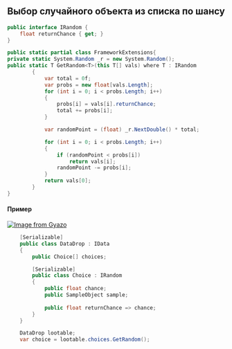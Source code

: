 ## Выбор случайного объекта из списка по шансу
```csharp
public interface IRandom {
    float returnChance { get; }
}

public static partial class FrameworkExtensions{
private static System.Random _r = new System.Random();
public static T GetRandom<T>(this T[] vals) where T : IRandom
        {
            var total = 0f;
            var probs = new float[vals.Length];
            for (int i = 0; i < probs.Length; i++)
            {
                probs[i] = vals[i].returnChance;
                total += probs[i];
            }

            var randomPoint = (float) _r.NextDouble() * total;

            for (int i = 0; i < probs.Length; i++)
            {
                if (randomPoint < probs[i])
                    return vals[i];
                randomPoint -= probs[i];
            }
            return vals[0];
        }
}
```
#### Пример
[![Image from Gyazo](https://i.gyazo.com/cf4ef1ab0f827b0249f04dc04d83db94.png)](https://gyazo.com/cf4ef1ab0f827b0249f04dc04d83db94)
```csharp
    [Serializable]
    public class DataDrop : IData
    {
        public Choice[] choices;

        [Serializable]
        public class Choice : IRandom
        {
            public float chance;
            public SampleObject sample;
            
            public float returnChance => chance;
        }
    }
```

```csharp
    DataDrop lootable;
    var choice = lootable.choices.GetRandom();
```
